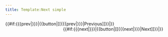 ```yaml
---
title: Template:Next simple
---
```


<div style="clear:both;">
<div style="float:left;">
{{#if:{{{prev|}}}|{{button|[[{{{prev|}}}|Previous]]}}|}}
</div>
<div style="float:right;">
{{#if:{{{next|}}}|{{button|[[{{{next|}}}|Next]]}}|}}
</div>
</div><div style="clear:both;"></div><noinclude>



</noinclude>
